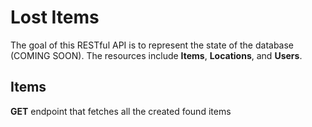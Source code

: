 # Lost Items

The goal of this RESTful API is to represent the state of the database (COMING SOON).
The resources include **Items**, **Locations**, and **Users**.

## Items
**GET** endpoint that fetches all the created found items
